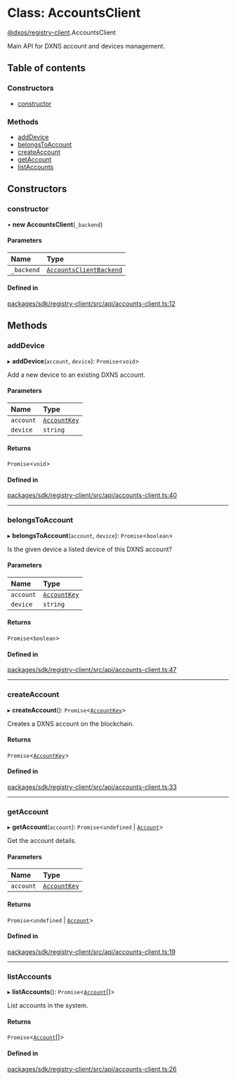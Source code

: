 # Class: AccountsClient

[@dxos/registry-client](../modules/dxos_registry_client.md).AccountsClient

Main API for DXNS account and devices management.

## Table of contents

### Constructors

- [constructor](dxos_registry_client.AccountsClient.md#constructor)

### Methods

- [addDevice](dxos_registry_client.AccountsClient.md#adddevice)
- [belongsToAccount](dxos_registry_client.AccountsClient.md#belongstoaccount)
- [createAccount](dxos_registry_client.AccountsClient.md#createaccount)
- [getAccount](dxos_registry_client.AccountsClient.md#getaccount)
- [listAccounts](dxos_registry_client.AccountsClient.md#listaccounts)

## Constructors

### constructor

• **new AccountsClient**(`_backend`)

#### Parameters

| Name | Type |
| :------ | :------ |
| `_backend` | [`AccountsClientBackend`](../interfaces/dxos_registry_client.AccountsClientBackend.md) |

#### Defined in

[packages/sdk/registry-client/src/api/accounts-client.ts:12](https://github.com/dxos/dxos/blob/32ae9b579/packages/sdk/registry-client/src/api/accounts-client.ts#L12)

## Methods

### addDevice

▸ **addDevice**(`account`, `device`): `Promise`<`void`\>

Add a new device to an existing DXNS account.

#### Parameters

| Name | Type |
| :------ | :------ |
| `account` | [`AccountKey`](dxos_registry_client.AccountKey.md) |
| `device` | `string` |

#### Returns

`Promise`<`void`\>

#### Defined in

[packages/sdk/registry-client/src/api/accounts-client.ts:40](https://github.com/dxos/dxos/blob/32ae9b579/packages/sdk/registry-client/src/api/accounts-client.ts#L40)

___

### belongsToAccount

▸ **belongsToAccount**(`account`, `device`): `Promise`<`boolean`\>

Is the given device a listed device of this DXNS account?

#### Parameters

| Name | Type |
| :------ | :------ |
| `account` | [`AccountKey`](dxos_registry_client.AccountKey.md) |
| `device` | `string` |

#### Returns

`Promise`<`boolean`\>

#### Defined in

[packages/sdk/registry-client/src/api/accounts-client.ts:47](https://github.com/dxos/dxos/blob/32ae9b579/packages/sdk/registry-client/src/api/accounts-client.ts#L47)

___

### createAccount

▸ **createAccount**(): `Promise`<[`AccountKey`](dxos_registry_client.AccountKey.md)\>

Creates a DXNS account on the blockchain.

#### Returns

`Promise`<[`AccountKey`](dxos_registry_client.AccountKey.md)\>

#### Defined in

[packages/sdk/registry-client/src/api/accounts-client.ts:33](https://github.com/dxos/dxos/blob/32ae9b579/packages/sdk/registry-client/src/api/accounts-client.ts#L33)

___

### getAccount

▸ **getAccount**(`account`): `Promise`<`undefined` \| [`Account`](../interfaces/dxos_registry_client.Account.md)\>

Get the account details.

#### Parameters

| Name | Type |
| :------ | :------ |
| `account` | [`AccountKey`](dxos_registry_client.AccountKey.md) |

#### Returns

`Promise`<`undefined` \| [`Account`](../interfaces/dxos_registry_client.Account.md)\>

#### Defined in

[packages/sdk/registry-client/src/api/accounts-client.ts:19](https://github.com/dxos/dxos/blob/32ae9b579/packages/sdk/registry-client/src/api/accounts-client.ts#L19)

___

### listAccounts

▸ **listAccounts**(): `Promise`<[`Account`](../interfaces/dxos_registry_client.Account.md)[]\>

List accounts in the system.

#### Returns

`Promise`<[`Account`](../interfaces/dxos_registry_client.Account.md)[]\>

#### Defined in

[packages/sdk/registry-client/src/api/accounts-client.ts:26](https://github.com/dxos/dxos/blob/32ae9b579/packages/sdk/registry-client/src/api/accounts-client.ts#L26)

